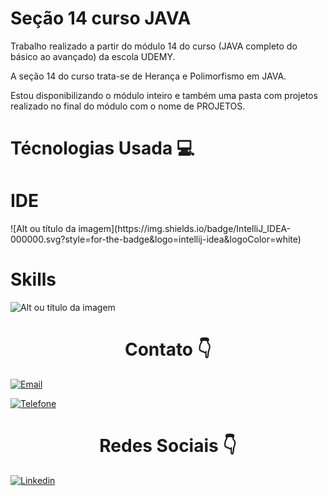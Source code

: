 <h1>Seção 14 curso JAVA</h1>

<p>Trabalho realizado a partir do módulo 14 do curso (JAVA completo do básico ao avançado) da escola UDEMY.</p>
   
<p>A seção 14 do curso trata-se de Herança e Polimorfismo em JAVA.</p>
<p>Estou disponibilizando o módulo inteiro e também uma pasta com projetos realizado no final do módulo com o nome de PROJETOS.</p>

<h1> Técnologias Usada 💻 </h1>

<h1> IDE </h1>
![Alt ou título da imagem](https://img.shields.io/badge/IntelliJ_IDEA-000000.svg?style=for-the-badge&logo=intellij-idea&logoColor=white)

<h1> Skills </h1>

![Alt ou título da imagem](https://img.shields.io/badge/Java-ED8B00?style=for-the-badge&logo=java&logoColor=white)

<div style=text-align:center><h1>Contato 👇</h1></div>

[![Email](https://img.shields.io/badge/Gmail-D14836?style=for-the-badge&logo=gmail&logoColor=white)](edson.eduardoengbonelli@gmail.com) 

[![Telefone](https://img.shields.io/badge/WhatsApp-25D366?style=for-the-badge&logo=whatsapp&logoColor=white)](55+(19)9-8351-4369)

<div style=text-align:center><h1> Redes Sociais 👇</h1></div>

[![Linkedin](https://img.shields.io/badge/LinkedIn-0077B5?style=for-the-badge&logo=linkedin&logoColor=white)](https://www.linkedin.com/in/edsonbonelli/)
